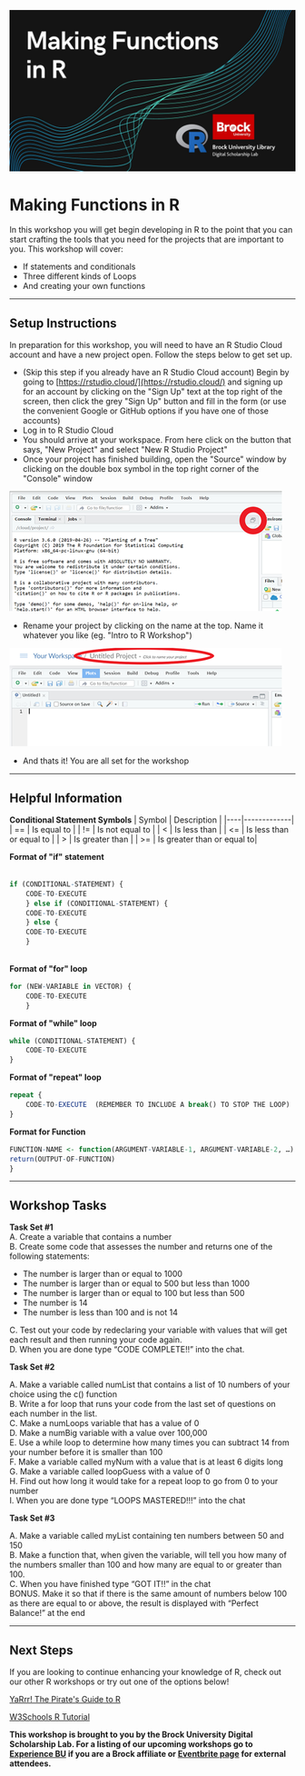 ![Tool Logo](Functions-R.jpg)


# Making Functions in R
In this workshop you will get begin developing in R to the point that you can start crafting the tools that you need for the projects that are important to you. This workshop will cover:
 - If statements and conditionals
 - Three different kinds of Loops
 - And creating your own functions

----
## Setup Instructions
In preparation for this workshop, you will need to have an R Studio Cloud account and have a new project open.  Follow the steps below to get set up.

- (Skip this step if you already have an R Studio Cloud account) Begin by going to [https://rstudio.cloud/](https://rstudio.cloud/) and signing up for an account by clicking on the "Sign Up" text at the top right of the screen, then click the grey "Sign Up" button and fill in the form (or use the convenient Google or GitHub options if you have one of those accounts)
- Log in to R Studio Cloud
- You should arrive at your workspace.  From here click on the button that says, "New Project" and select "New R Studio Project"
- Once your project has finished building, open the "Source" window by clicking on the double box symbol in the top right corner of the "Console" window

![Source Button Location](image1.png)

 - Rename your project by clicking on the name at the top.  Name it whatever you like (eg. "Intro to R Workshop")

![Title Change](image2.png)

 - And thats it!  You are all set for the workshop

----
## Helpful Information

**Conditional Statement Symbols**
| Symbol | Description |
|----|-------------|
| == | Is equal to |
| != | Is not equal to |
| < |	Is less than |
| <=	| Is less than or equal to |
| >	| Is greater than |
| >= |	Is greater than or equal to|


**Format of "if" statement**
```R 

if (CONDITIONAL-STATEMENT) {
    CODE-TO-EXECUTE
    } else if (CONDITIONAL-STATEMENT) {
    CODE-TO-EXECUTE
    } else {
    CODE-TO-EXECUTE
    }
  
```

**Format of "for" loop**
```R 
for (NEW-VARIABLE in VECTOR) {
    CODE-TO-EXECUTE
    }
```
**Format of  "while" loop**
```R 
while (CONDITIONAL-STATEMENT) {
    CODE-TO-EXECUTE
}
```
**Format of "repeat" loop**
```R 
repeat {
    CODE-TO-EXECUTE  (REMEMBER TO INCLUDE A break() TO STOP THE LOOP)
}
```
**Format for Function**
```R 
FUNCTION-NAME <- function(ARGUMENT-VARIABLE-1, ARGUMENT-VARIABLE-2, …) {
return(OUTPUT-OF-FUNCTION)
}
```

----
## Workshop Tasks

**Task Set #1**  
A. Create a variable that contains a number  
B. Create some code that assesses the number and returns one of the following statements:  
 - The number is larger than or equal to 1000
 - The number is larger than or equal to 500 but less than 1000
 - The number is larger than or equal to 100 but less than 500
 - The number is 14
 - The number is less than 100 and is not 14  
  
C. Test out your code by redeclaring your variable with values that will get each result and then running your code again.  
D. When you are done type “CODE COMPLETE!!” into the chat.  

  
**Task Set #2**  

A. Make a variable called numList that contains a list of 10 numbers of your choice using the c() function  
B. Write a for loop that runs your code from the last set of questions on each number in the list.  
C. Make a numLoops variable that has a value of 0  
D. Make a numBig variable with a value over 100,000  
E. Use a while loop to determine how many times you can subtract 14 from your number before it is smaller than 100  
F. Make a variable called myNum with a value that is at least 6 digits long  
G. Make a variable called loopGuess with a value of 0  
H. Find out how long it would take for a repeat loop to go from 0 to your number  
I. When you are done type “LOOPS MASTERED!!!” into the chat   

  
**Task Set #3**  

A. Make a variable called myList containing ten numbers between 50 and 150  
B. Make a function that, when given the variable, will tell you how many of the numbers smaller than 100 and how many are equal to or greater than 100.  
C. When you have finished type “GOT IT!!” in the chat  
BONUS. Make it so that if there is the same amount of numbers below 100 as there are equal to or above, the result is displayed with “Perfect Balance!” at the end  


----
## Next Steps
If you are looking to continue enhancing your knowledge of R, check out our other R workshops or try out one of the options below!

[YaRrr! The Pirate's Guide to R](https://bookdown.org/ndphillips/YaRrr/)   
  
[W3Schools R Tutorial](https://www.w3schools.com/r/default.asp)
  
   

  
**This workshop is brought to you by the Brock University Digital Scholarship Lab.  For a listing of our upcoming workshops go to [Experience BU](https://experiencebu.brocku.ca/organization/dsl) if you are a Brock affiliate or [Eventbrite page](https://www.eventbrite.ca/o/brock-university-digital-scholarship-lab-21661627350) for external attendees.**

